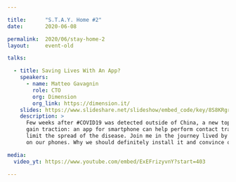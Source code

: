 ```yaml
---

title:      "S.T.A.Y. Home #2"
date:       2020-06-08

permalink:  2020/06/stay-home-2
layout:     event-old

talks:

  - title: Saving Lives With An App?
    speakers:
      - name: Matteo Gavagnin
        role: CTO
        org: Dimension
        org_link: https://dimension.it/
    slides: https://www.slideshare.net/slideshow/embed_code/key/8S8KRgrEV0lYaI
    description: >
      Few weeks after #COVID19 was detected outside of China, a new topic started to
      gain traction: an app for smartphone can help perform contact tracing and therefore
      limit the spread of the disease. Join me in the journey lived by countries, experts, companies, researchers and citizens, that will end with the #immuni app installed
      on our phones. Why we should definitely install it and convince others to do it too.

media:
  video_yt: https://www.youtube.com/embed/ExEFrizyvnY?start=403

---
```

